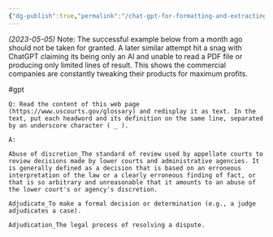 ```yaml
---
{"dg-publish":true,"permalink":"/chat-gpt-for-formatting-and-extracting-glossaries/","noteIcon":"2","created":"","updated":""}
---
```


*(2023-05-05)* Note: The successful example below from a month ago should not be taken for granted. A later similar attempt hit a snag with ChatGPT claiming its being only an AI and unable to read a PDF file or producing only limited lines of result. This shows the commercial companies are constantly tweaking their products for maximum profits.

#gpt 
```
Q: Read the content of this web page (https://www.uscourts.gov/glossary) and redisplay it as text. In the text, put each headword and its definition on the same line, separated by an underscore character ( _ ).

A: 

Abuse of discretion_The standard of review used by appellate courts to review decisions made by lower courts and administrative agencies. It is generally defined as a decision that is based on an erroneous interpretation of the law or a clearly erroneous finding of fact, or that is so arbitrary and unreasonable that it amounts to an abuse of the lower court's or agency's discretion.

Adjudicate_To make a formal decision or determination (e.g., a judge adjudicates a case).

Adjudication_The legal process of resolving a dispute.
```
